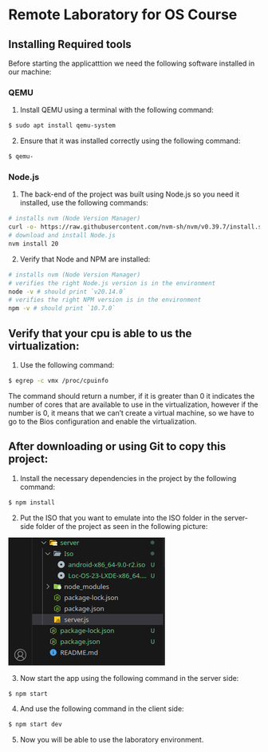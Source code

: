 # Remote Laboratory for OS Course

## Installing Required tools

Before starting the applicatttion we need the following software installed in our machine:

### QEMU

1. Install QEMU using a terminal with the following command:

```bash
$ sudo apt install qemu-system
```
2. Ensure that it was installed correctly using the following command:

```bash
$ qemu-
```

### Node.js

1. The back-end of the project was built using Node.js so you need it installed, use the following commands:

```bash
# installs nvm (Node Version Manager)
curl -o- https://raw.githubusercontent.com/nvm-sh/nvm/v0.39.7/install.sh | bash
# download and install Node.js
nvm install 20
```

2. Verify that Node and NPM are installed:

```bash
# installs nvm (Node Version Manager)
# verifies the right Node.js version is in the environment
node -v # should print `v20.14.0`
# verifies the right NPM version is in the environment
npm -v # should print `10.7.0`
```

## Verify that your cpu is able to us the virtualization:

1. Use the following command:

```bash
$ egrep -c vmx /proc/cpuinfo
```
The command should return a number, if it is greater than 0 it indicates the number of cores that are available to use in the virtualization, however if the number is 0, it means that we can’t create a virtual machine, so we have to go to the Bios configuration and enable the virtualization. 

## After downloading or using Git to copy this project:

1. Install the necessary dependencies in the project by the following command:


```bash
$ npm install
```
   
2. Put the ISO that you want to emulate into the ISO folder in the server-side folder of the project as seen in the following picture:

![alt text](https://github.com/mariohramirez/Proyecto-Final-SO/blob/main/Captura%20de%20pantalla%20de%202024-06-03%2022-38-04.png?w]raw=true)

3. Now start the app using the following command in the server side:

```bash
$ npm start
```

4. And use the following command in the client side:

```bash
$ npm start dev
```

5. Now you will be able to use the laboratory environment.
